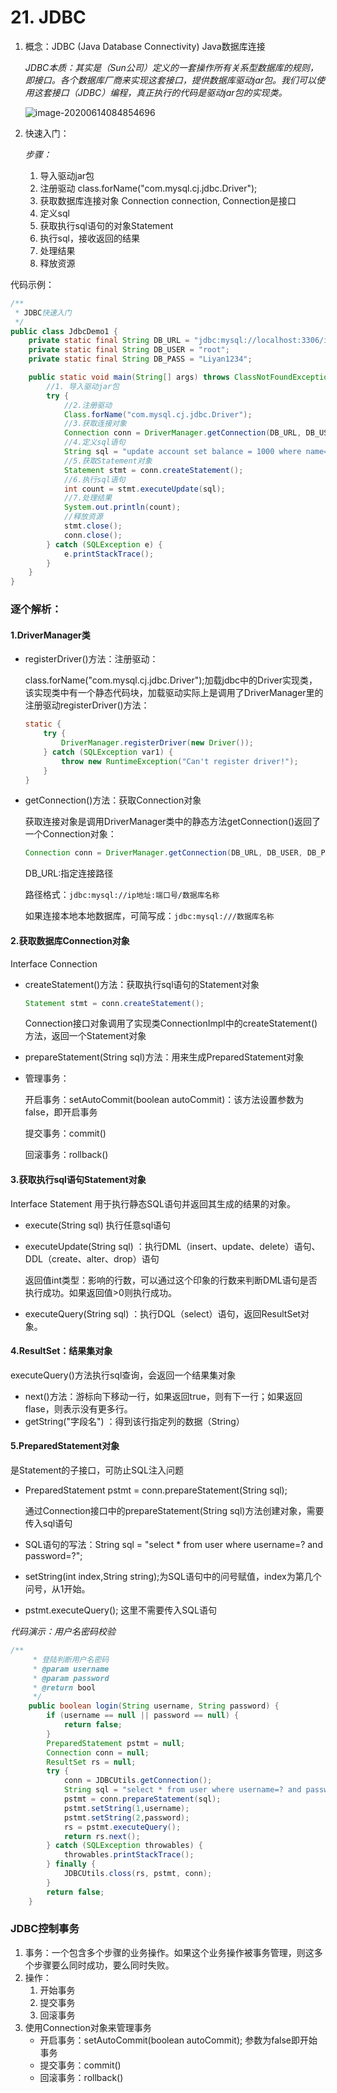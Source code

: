 # 21. JDBC

1. 概念：JDBC	(Java Database Connectivity) Java数据库连接

   *JDBC本质：其实是（Sun公司）定义的一套操作所有关系型数据库的规则，即接口。各个数据库厂商来实现这套接口，提供数据库驱动jar包。我们可以使用这套接口（JDBC）编程，真正执行的代码是驱动jar包的实现类。*

   ![image-20200614084854696](https://images.shiguangping.com/imgs/20200614084854.png)

2. 快速入门：

   *步骤：*

   1. 导入驱动jar包
   2. 注册驱动 class.forName("com.mysql.cj.jdbc.Driver");
   3. 获取数据库连接对象 Connection connection, Connection是接口
   4. 定义sql
   5. 获取执行sql语句的对象Statement 
   6. 执行sql，接收返回的结果
   7. 处理结果
   8. 释放资源

代码示例：

```java
/**
 * JDBC快速入门
 */
public class JdbcDemo1 {
    private static final String DB_URL = "jdbc:mysql://localhost:3306/itcast";
    private static final String DB_USER = "root";
    private static final String DB_PASS = "Liyan1234";

    public static void main(String[] args) throws ClassNotFoundException {
        //1. 导入驱动jar包
        try {
            //2.注册驱动
            Class.forName("com.mysql.cj.jdbc.Driver");
            //3.获取连接对象
            Connection conn = DriverManager.getConnection(DB_URL, DB_USER, DB_PASS);
            //4.定义sql语句
            String sql = "update account set balance = 1000 where name='张三'";
            //5.获取Statement对象
            Statement stmt = conn.createStatement();
            //6.执行sql语句
            int count = stmt.executeUpdate(sql);
            //7.处理结果
            System.out.println(count);
            //释放资源
            stmt.close();
            conn.close();
        } catch (SQLException e) {
            e.printStackTrace();
        }
    }
}
```



### 逐个解析：

#### 1.DriverManager类

* registerDriver()方法：注册驱动：

  class.forName("com.mysql.cj.jdbc.Driver");加载jdbc中的Driver实现类，该实现类中有一个静态代码块，加载驱动实际上是调用了DriverManager里的注册驱动registerDriver()方法：

  ```java
  static {
      try {
          DriverManager.registerDriver(new Driver());
      } catch (SQLException var1) {
          throw new RuntimeException("Can't register driver!");
      }
  }
  ```

  

* getConnection()方法：获取Connection对象

  获取连接对象是调用DriverManager类中的静态方法getConnection()返回了一个Connection对象：

  ```java
  Connection conn = DriverManager.getConnection(DB_URL, DB_USER, DB_PASS);
  ```

  DB_URL:指定连接路径

  路径格式：`jdbc:mysql://ip地址:端口号/数据库名称`

  如果连接本地本地数据库，可简写成：`jdbc:mysql:///数据库名称`

#### 2.获取数据库Connection对象

Interface Connection

- createStatement()方法：获取执行sql语句的Statement对象

  ```java
  Statement stmt = conn.createStatement();
  ```

  Connection接口对象调用了实现类ConnectionImpl中的createStatement()方法，返回一个Statement对象

- prepareStatement(String sql)方法：用来生成PreparedStatement对象

- 管理事务：

  开启事务：setAutoCommit(boolean autoCommit)：该方法设置参数为false，即开启事务

  提交事务：commit()

  回滚事务：rollback()



#### 3.获取执行sql语句Statement对象

Interface Statement 用于执行静态SQL语句并返回其生成的结果的对象。

- execute(String sql) 执行任意sql语句

- executeUpdate(String sql) ：执行DML（insert、update、delete）语句、DDL（create、alter、drop）语句

  返回值int类型：影响的行数，可以通过这个印象的行数来判断DML语句是否执行成功。如果返回值>0则执行成功。

- executeQuery(String sql) ：执行DQL（select）语句，返回ResultSet对象。



#### 4.ResultSet：结果集对象

executeQuery()方法执行sql查询，会返回一个结果集对象

- next()方法：游标向下移动一行，如果返回true，则有下一行；如果返回flase，则表示没有更多行。
- getString("字段名") ：得到该行指定列的数据（String）



#### 5.PreparedStatement对象

是Statement的子接口，可防止SQL注入问题

- PreparedStatement pstmt = conn.prepareStatement(String sql);

  通过Connection接口中的prepareStatement(String sql)方法创建对象，需要传入sql语句

- SQL语句的写法：String sql = "select * from user where username=? and password=?";

- setString(int index,String string);为SQL语句中的问号赋值，index为第几个问号，从1开始。

- pstmt.executeQuery(); 这里不需要传入SQL语句

*代码演示：用户名密码校验*

```java
/**
     * 登陆判断用户名密码
     * @param username
     * @param password
     * @return bool
     */
    public boolean login(String username, String password) {
        if (username == null || password == null) {
            return false;
        }
        PreparedStatement pstmt = null;
        Connection conn = null;
        ResultSet rs = null;
        try {
            conn = JDBCUtils.getConnection();
            String sql = "select * from user where username=? and password=?";
            pstmt = conn.prepareStatement(sql);
            pstmt.setString(1,username);
            pstmt.setString(2,password);
            rs = pstmt.executeQuery();
            return rs.next();
        } catch (SQLException throwables) {
            throwables.printStackTrace();
        } finally {
            JDBCUtils.closs(rs, pstmt, conn);
        }
        return false;
    }
```



### JDBC控制事务

1. 事务：一个包含多个步骤的业务操作。如果这个业务操作被事务管理，则这多个步骤要么同时成功，要么同时失败。
2. 操作：
   1. 开始事务
   2. 提交事务
   3. 回滚事务
3. 使用Connection对象来管理事务
   * 开启事务：setAutoCommit(boolean autoCommit); 参数为false即开始事务
   * 提交事务：commit()
   * 回滚事务：rollback()

